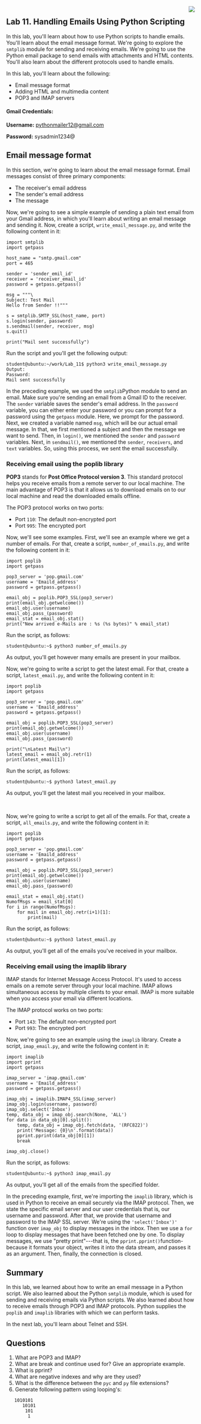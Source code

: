 <img align="right" src="./logo.png">

Lab 11. Handling Emails Using Python Scripting
-----------------------------------------------------------



In this lab, you\'ll learn about how to use Python scripts to handle
emails. You\'ll learn about the email message format. We\'re going to
explore the `smtplib` module for sending and receiving emails.
We\'re going to use the Python email package to send emails with
attachments and HTML contents. You\'ll also learn about the different
protocols used to handle emails.

In this lab, you\'ll learn about the following:


-   Email message format
-   Adding HTML and multimedia content
-   POP3 and IMAP servers


#### Gmail Credentials:

**Username:** pythonmailer12@gmail.com

**Password:** sysadmin1234@


Email message format
---------------------------------------


In this section, we\'re going to learn about the email message format. Email messages consist of three primary
components:


-   The receiver\'s email address
-   The sender\'s email address
-   The message



Now, we\'re going to see a simple example of sending a plain text email
from your Gmail address, in which you\'ll learn about writing an email
message and sending it. Now, create a script,
`write_email_message.py`, and write the following content in
it:


```
import smtplib
import getpass

host_name = "smtp.gmail.com"
port = 465

sender = 'sender_emil_id'
receiver = 'receiver_email_id'
password = getpass.getpass()

msg = """\
Subject: Test Mail
Hello from Sender !!"""

s = smtplib.SMTP_SSL(host_name, port)
s.login(sender, password)
s.sendmail(sender, receiver, msg)
s.quit()

print("Mail sent successfully")
```

Run the script and you\'ll get the following output:


```
student@ubuntu:~/work/Lab_11$ python3 write_email_message.py
Output:
Password:
Mail sent successfully
```

In the preceding example, we used the `smtplib`Python module
to send an email. Make sure you\'re sending an email from a Gmail ID to
the receiver. The `sender` variable saves the sender\'s email
address. In the `password` variable, you can either enter your
password or you can prompt for a password using the `getpass`
module. Here, we prompt for the password. Next, we created a variable
named `msg`, which will be our actual email message. In that,
we first mentioned a subject and then the message we want to send. Then,
in `login()`, we mentioned the `sender` and
`password` variables. Next, in `sendmail()`, we
mentioned the `sender`, `receivers`, and
`text` variables. So, using this process, we sent the email
successfully.




### Receiving email using the poplib library



**POP3** stands for **Post Office Protocol version
3**. This standard protocol helps
you receive emails from a remote server to our local machine. The main
advantage of POP3 is that it allows us to download emails on to our local machine and read the downloaded
emails offline.

The POP3 protocol works on two ports:


-   Port `110`: The default non-encrypted port
-   Port `995`: The encrypted port


Now, we\'ll see some examples. First, we\'ll see an example where we get
a number of emails. For that, create a script,
`number_of_emails.py`, and write the following content in it:


```
import poplib
import getpass

pop3_server = 'pop.gmail.com'
username = 'Emaild_address'
password = getpass.getpass()

email_obj = poplib.POP3_SSL(pop3_server)
print(email_obj.getwelcome())
email_obj.user(username)
email_obj.pass_(password)
email_stat = email_obj.stat()
print("New arrived e-Mails are : %s (%s bytes)" % email_stat)
```

Run the script, as follows:


```
student@ubuntu:~$ python3 number_of_emails.py
```

As output, you\'ll get however many emails are present in your mailbox.


Now, we\'re going to write a script to get the latest email. For that,
create a script, `latest_email.py`, and write the following
content in it:


```
import poplib
import getpass

pop3_server = 'pop.gmail.com'
username = 'Emaild_address'
password = getpass.getpass()

email_obj = poplib.POP3_SSL(pop3_server)
print(email_obj.getwelcome())
email_obj.user(username)
email_obj.pass_(password)

print("\nLatest Mail\n")
latest_email = email_obj.retr(1)
print(latest_email[1])
```

Run the script, as follows:


```
student@ubuntu:~$ python3 latest_email.py
```

As output, you\'ll get the latest mail you received in your mailbox.

 


Now, we\'re going to write a script to get all of the emails. For that,
create a script, `all_emails.py`, and write the following
content in it:


```
import poplib
import getpass

pop3_server = 'pop.gmail.com'
username = 'Emaild_address'
password = getpass.getpass()

email_obj = poplib.POP3_SSL(pop3_server)
print(email_obj.getwelcome())
email_obj.user(username)
email_obj.pass_(password)

email_stat = email_obj.stat()
NumofMsgs = email_stat[0]
for i in range(NumofMsgs):
    for mail in email_obj.retr(i+1)[1]:
        print(mail)
```

Run the script, as follows:


```
student@ubuntu:~$ python3 latest_email.py
```

As output, you\'ll get all of the emails you\'ve received in your
mailbox.


### Receiving email using the imaplib library


IMAP stands for Internet Message Access Protocol. It\'s used to access
emails on a remote server through your local
machine. IMAP allows simultaneous access by multiple
clients to your email. IMAP is more suitable
when you access your email via different locations.

The IMAP protocol works on two ports:


-   Port `143`: The default non-encrypted port
-   Port `993`: The encrypted port



Now, we\'re going to see an example using the `imaplib`
library. Create a script, `imap_email.py`, and write the
following content in it:


```
import imaplib
import pprint
import getpass

imap_server = 'imap.gmail.com'
username = 'Emaild_address'
password = getpass.getpass()

imap_obj = imaplib.IMAP4_SSL(imap_server)
imap_obj.login(username, password)
imap_obj.select('Inbox')
temp, data_obj = imap_obj.search(None, 'ALL')
for data in data_obj[0].split():
    temp, data_obj = imap_obj.fetch(data, '(RFC822)')
    print('Message: {0}\n'.format(data))
    pprint.pprint(data_obj[0][1])
    break

imap_obj.close()
```

Run the script, as follows:


```
student@ubuntu:~$ python3 imap_email.py
```

As output, you\'ll get all of the emails from the specified folder.

In the preceding example, first, we\'re importing the
`imaplib` library, which is used in Python to receive an email
securely via the IMAP protocol. Then, we state the specific email server
and our user credentials that is, our username and password. After
that, we provide that username and password to the IMAP SSL server.
We\'re using the `'select('Inbox')'` function over
`imap_obj` to display messages in the inbox. Then we use a
`for` loop to display messages that have been fetched one by
one. To display messages, we use \"pretty print\"---that is, the
`pprint.pprint()`function-because it formats
your object, writes it into the data stream, and passes it as an
argument. Then, finally, the connection is closed.



Summary
--------------------------



In this lab, we learned about how to write an email message in a
Python script. We also learned about the Python `smtplib`
module, which is used for sending and receiving emails via Python
scripts. We also learned about how to receive emails through POP3 and
IMAP protocols. Python supplies the `poplib` and
`imaplib` libraries with which we can perform tasks.

In the next lab, you\'ll learn about Telnet and SSH.



Questions
----------------------------


1.  What are POP3 and IMAP?
2.  What are break and continue used for? Give an appropriate example.
3.  What is pprint?
4.  What are negative indexes and why are they used?
5.  What is the difference between the `pyc` and
    `py` file extensions?
6.  Generate following pattern using looping\'s:

```
   1010101
      10101 
       101  
        1 
```

